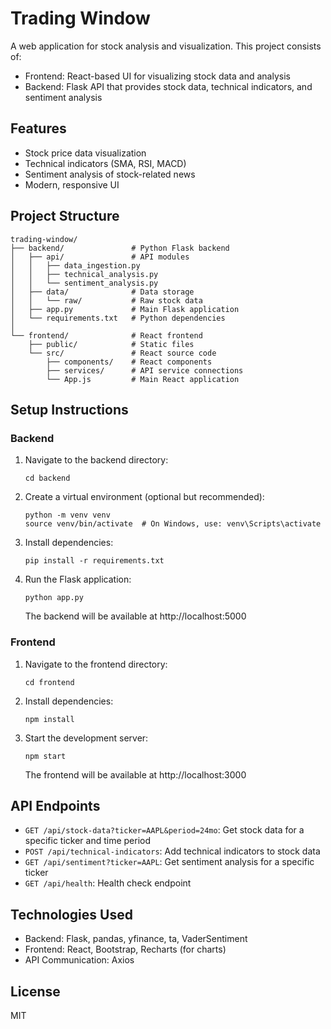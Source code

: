 # Trading Window

A web application for stock analysis and visualization. This project consists of:

- Frontend: React-based UI for visualizing stock data and analysis
- Backend: Flask API that provides stock data, technical indicators, and sentiment analysis

## Features

- Stock price data visualization
- Technical indicators (SMA, RSI, MACD)
- Sentiment analysis of stock-related news
- Modern, responsive UI

## Project Structure

```
trading-window/
├── backend/               # Python Flask backend
│   ├── api/               # API modules
│   │   ├── data_ingestion.py
│   │   ├── technical_analysis.py
│   │   └── sentiment_analysis.py
│   ├── data/              # Data storage
│   │   └── raw/           # Raw stock data
│   ├── app.py             # Main Flask application
│   └── requirements.txt   # Python dependencies
│
└── frontend/              # React frontend
    ├── public/            # Static files
    └── src/               # React source code
        ├── components/    # React components
        ├── services/      # API service connections
        └── App.js         # Main React application
```

## Setup Instructions

### Backend

1. Navigate to the backend directory:
   ```
   cd backend
   ```

2. Create a virtual environment (optional but recommended):
   ```
   python -m venv venv
   source venv/bin/activate  # On Windows, use: venv\Scripts\activate
   ```

3. Install dependencies:
   ```
   pip install -r requirements.txt
   ```

4. Run the Flask application:
   ```
   python app.py
   ```
   The backend will be available at http://localhost:5000

### Frontend

1. Navigate to the frontend directory:
   ```
   cd frontend
   ```

2. Install dependencies:
   ```
   npm install
   ```

3. Start the development server:
   ```
   npm start
   ```
   The frontend will be available at http://localhost:3000

## API Endpoints

- `GET /api/stock-data?ticker=AAPL&period=24mo`: Get stock data for a specific ticker and time period
- `POST /api/technical-indicators`: Add technical indicators to stock data
- `GET /api/sentiment?ticker=AAPL`: Get sentiment analysis for a specific ticker
- `GET /api/health`: Health check endpoint

## Technologies Used

- Backend: Flask, pandas, yfinance, ta, VaderSentiment
- Frontend: React, Bootstrap, Recharts (for charts)
- API Communication: Axios

## License

MIT
